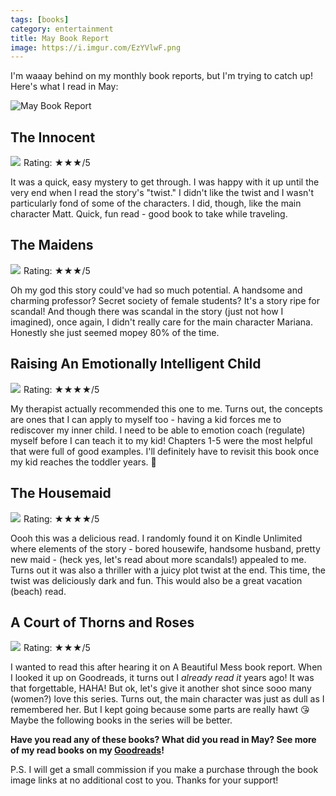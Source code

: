 ```yaml
---
tags: [books]
category: entertainment
title: May Book Report
image: https://i.imgur.com/EzYVlwF.png
---
```


I'm waaay behind on my monthly book reports, but I'm trying to catch up! Here's what I read in May:

![May Book Report](https://i.imgur.com/EzYVlwF.png)

## The Innocent
<a href="https://www.amazon.com/gp/product/045121577X?ie=UTF8&SubscriptionId=1MGPYB6YW3HWK55XCGG2&linkCode=li3&tag=jessicapei-20&linkId=eb907e1615788246ca5ce065566ac751&language=en_US&ref_=as_li_ss_il" target="_blank"><img border="0" src="//ws-na.amazon-adsystem.com/widgets/q?_encoding=UTF8&ASIN=045121577X&Format=_SL250_&ID=AsinImage&MarketPlace=US&ServiceVersion=20070822&WS=1&tag=jessicapei-20&language=en_US" ></a><img src="https://ir-na.amazon-adsystem.com/e/ir?t=jessicapei-20&language=en_US&l=li3&o=1&a=045121577X" width="1" height="1" border="0" alt="" style="border:none !important; margin:0px !important;" />
Rating: ★★★/5

It was a quick, easy mystery to get through. I was happy with it up until the very end when I read the story's "twist." I didn't like the twist and I wasn't particularly fond of some of the characters. I did, though, like the main character Matt. Quick, fun read - good book to take while traveling.

## The Maidens
<a href="https://www.amazon.com/gp/product/1250304458?ie=UTF8&SubscriptionId=1MGPYB6YW3HWK55XCGG2&linkCode=li3&tag=jessicapei-20&linkId=36e9546c018e6ab09eef9d56b4899542&language=en_US&ref_=as_li_ss_il" target="_blank"><img border="0" src="//ws-na.amazon-adsystem.com/widgets/q?_encoding=UTF8&ASIN=1250304458&Format=_SL250_&ID=AsinImage&MarketPlace=US&ServiceVersion=20070822&WS=1&tag=jessicapei-20&language=en_US" ></a><img src="https://ir-na.amazon-adsystem.com/e/ir?t=jessicapei-20&language=en_US&l=li3&o=1&a=1250304458" width="1" height="1" border="0" alt="" style="border:none !important; margin:0px !important;" />
Rating: ★★★/5

Oh my god this story could've had so much potential. A handsome and charming professor? Secret society of female students? It's a story ripe for scandal! And though there was scandal in the story (just not how I imagined), once again, I didn't really care for the main character Mariana. Honestly she just seemed mopey 80% of the time. 

## Raising An Emotionally Intelligent Child
<a href="https://www.amazon.com/gp/product/0684838656?ie=UTF8&SubscriptionId=1MGPYB6YW3HWK55XCGG2&linkCode=li3&tag=jessicapei-20&linkId=781b5fa36b5b1c1b2251ff80c80e29ac&language=en_US&ref_=as_li_ss_il" target="_blank"><img border="0" src="//ws-na.amazon-adsystem.com/widgets/q?_encoding=UTF8&ASIN=0684838656&Format=_SL250_&ID=AsinImage&MarketPlace=US&ServiceVersion=20070822&WS=1&tag=jessicapei-20&language=en_US" ></a><img src="https://ir-na.amazon-adsystem.com/e/ir?t=jessicapei-20&language=en_US&l=li3&o=1&a=0684838656" width="1" height="1" border="0" alt="" style="border:none !important; margin:0px !important;" />
Rating: ★★★★/5

My therapist actually recommended this one to me. Turns out, the concepts are ones that I can apply to myself too - having a kid  forces me to rediscover my inner child. I need to be able to emotion coach (regulate) myself before I can teach it to my kid! Chapters 1-5 were the most helpful that were full of good examples. I'll definitely have to revisit this book once my kid reaches the toddler years. :grimacing:

## The Housemaid
<a href="https://www.amazon.com/gp/product/B09TWSRMCB?ie=UTF8&SubscriptionId=1MGPYB6YW3HWK55XCGG2&linkCode=li3&tag=jessicapei-20&linkId=49f050276f99f5189e988bed9559f732&language=en_US&ref_=as_li_ss_il" target="_blank"><img border="0" src="//ws-na.amazon-adsystem.com/widgets/q?_encoding=UTF8&ASIN=B09TWSRMCB&Format=_SL250_&ID=AsinImage&MarketPlace=US&ServiceVersion=20070822&WS=1&tag=jessicapei-20&language=en_US" ></a><img src="https://ir-na.amazon-adsystem.com/e/ir?t=jessicapei-20&language=en_US&l=li3&o=1&a=B09TWSRMCB" width="1" height="1" border="0" alt="" style="border:none !important; margin:0px !important;" />
Rating: ★★★★/5

Oooh this was a delicious read. I randomly found it on Kindle Unlimited where elements of the story - bored housewife, handsome husband, pretty new maid - (heck yes, let's read about more scandals!) appealed to me. Turns out it was also a thriller with a juicy plot twist at the end. This time, the twist was deliciously dark and fun. This would also be a great vacation (beach) read.

## A Court of Thorns and Roses
<a href="https://www.amazon.com/gp/product/1635575567?ie=UTF8&SubscriptionId=1MGPYB6YW3HWK55XCGG2&linkCode=li3&tag=jessicapei-20&linkId=58178082aa5b6dbecfc5589b9113d312&language=en_US&ref_=as_li_ss_il" target="_blank"><img border="0" src="//ws-na.amazon-adsystem.com/widgets/q?_encoding=UTF8&ASIN=1635575567&Format=_SL250_&ID=AsinImage&MarketPlace=US&ServiceVersion=20070822&WS=1&tag=jessicapei-20&language=en_US" ></a><img src="https://ir-na.amazon-adsystem.com/e/ir?t=jessicapei-20&language=en_US&l=li3&o=1&a=1635575567" width="1" height="1" border="0" alt="" style="border:none !important; margin:0px !important;" />
Rating: ★★★/5

I wanted to read this after hearing it on A Beautiful Mess book report. When I looked it up on Goodreads, it turns out I *already read it* years ago! It was that forgettable, HAHA! But ok, let's give it another shot since sooo many (women?) love this series. Turns out, the main character was just as dull as I remembered her. But I kept going because some parts are really hawt :kissing_heart: Maybe the following books in the series will be better.

**Have you read any of these books? What did you read in May? See more of my read books on my [Goodreads](https://www.goodreads.com/user/show/7454797-jessica)!**

P.S. I will get a small commission if you make a purchase through the book image links at no additional cost to you. Thanks for your support!